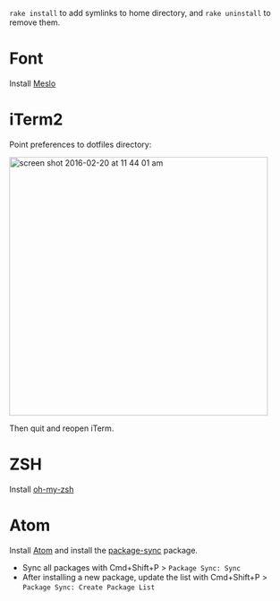 `rake install` to add symlinks to home directory, and `rake uninstall` to remove them.

# Font

Install [Meslo](https://github.com/andreberg/Meslo-Font)

# iTerm2

Point preferences to dotfiles directory:

<img width="462" alt="screen shot 2016-02-20 at 11 44 01 am" src="https://cloud.githubusercontent.com/assets/158675/13197838/5e528d0e-d7c7-11e5-8b52-3b4ab0401bdc.png">

Then quit and reopen iTerm.

# ZSH

Install [oh-my-zsh](https://github.com/robbyrussell/oh-my-zsh)

# Atom

Install [Atom](https://atom.io/) and install the [package-sync](https://atom.io/packages/package-sync) package.

- Sync all packages with Cmd+Shift+P > `Package Sync: Sync`
- After installing a new package, update the list with Cmd+Shift+P > `Package Sync: Create Package List`
